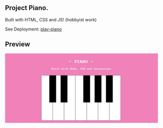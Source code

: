 ## Project Piano. 

Built with HTML, CSS and JS!
(hobbyist work)

See Deployment: [play-piano](https://sifrisky.github.io/play-piano/)


## Preview

![](docs/piano.jpeg)
